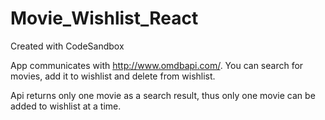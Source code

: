 # Movie_Wishlist_React
Created with CodeSandbox

App communicates with http://www.omdbapi.com/. 
You can search for movies, add it to wishlist and delete from wishlist.

Api returns only one movie as a search result, thus only one movie can be added to wishlist at a time.
